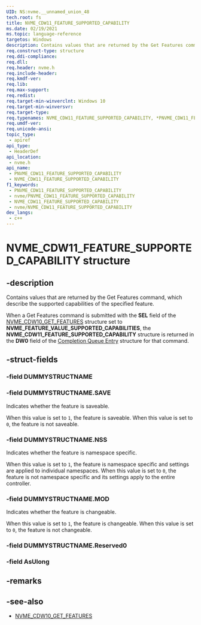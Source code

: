 ```yaml
---
UID: NS:nvme.__unnamed_union_48
tech.root: fs 
title: NVME_CDW11_FEATURE_SUPPORTED_CAPABILITY
ms.date: 02/19/2021 
ms.topic: language-reference
targetos: Windows
description: Contains values that are returned by the Get Features command, which describe the supported capabilities of the specified feature.
req.construct-type: structure
req.ddi-compliance: 
req.dll: 
req.header: nvme.h
req.include-header: 
req.kmdf-ver: 
req.lib: 
req.max-support: 
req.redist: 
req.target-min-winverclnt: Windows 10 
req.target-min-winversvr: 
req.target-type: 
req.typenames: NVME_CDW11_FEATURE_SUPPORTED_CAPABILITY, *PNVME_CDW11_FEATURE_SUPPORTED_CAPABILITY
req.umdf-ver: 
req.unicode-ansi: 
topic_type:
 - apiref
api_type:
 - HeaderDef
api_location:
 - nvme.h
api_name:
 - PNVME_CDW11_FEATURE_SUPPORTED_CAPABILITY
 - NVME_CDW11_FEATURE_SUPPORTED_CAPABILITY
f1_keywords:
 - PNVME_CDW11_FEATURE_SUPPORTED_CAPABILITY
 - nvme/PNVME_CDW11_FEATURE_SUPPORTED_CAPABILITY
 - NVME_CDW11_FEATURE_SUPPORTED_CAPABILITY
 - nvme/NVME_CDW11_FEATURE_SUPPORTED_CAPABILITY
dev_langs:
 - c++
---
```


# NVME_CDW11_FEATURE_SUPPORTED_CAPABILITY structure

## -description

Contains values that are returned by the Get Features command, which describe the supported capabilities of the specified feature.

When a Get Features command is submitted with the **SEL** field of the [NVME_CDW10_GET_FEATURES](ns-nvme-nvme_cdw10_get_features.md) structure set to **NVME_FEATURE_VALUE_SUPPORTED_CAPABILITIES**, the **NVME_CDW11_FEATURE_SUPPORTED_CAPABILITY** structure is returned in the **DW0** field of the [Completion Queue Entry](ns-nvme-nvme_completion_entry.md) structure for that command.

## -struct-fields

### -field DUMMYSTRUCTNAME

### -field DUMMYSTRUCTNAME.SAVE

Indicates whether the feature is saveable.

When this value is set to `1`, the feature is saveable. 
When this value is set to `0`, the feature is not saveable.

### -field DUMMYSTRUCTNAME.NSS

Indicates whether the feature is namespace specific.

When this value is set to `1`, the feature is namespace specific and settings are applied to individual namespaces.
When this value is set to `0`, the feature is not namespace specific and its settings apply to the entire controller.

### -field DUMMYSTRUCTNAME.MOD

Indicates whether the feature is changeable.

When this value is set to `1`, the feature is changeable.
When this value is set to `0`, the feature is not changeable.

### -field DUMMYSTRUCTNAME.Reserved0

### -field AsUlong

## -remarks

## -see-also

- [NVME_CDW10_GET_FEATURES](ns-nvme-nvme_cdw10_get_features.md)